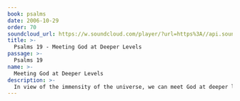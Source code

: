 ```yaml
---
book: psalms
date: 2006-10-29
order: 70
soundcloud_url: https://w.soundcloud.com/player/?url=https%3A//api.soundcloud.com/tracks/
title: >-
  Psalms 19 - Meeting God at Deeper Levels
passage: >-
  Psalms 19
name: >-
  Meeting God at Deeper Levels
description: >-
  In view of the immensity of the universe, we can meet God at deeper levels.
---
```


